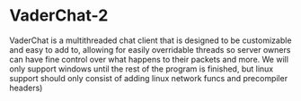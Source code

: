 # VaderChat-2
 
VaderChat is a multithreaded chat client that is designed to be customizable and easy to add to, allowing for easily overridable threads so server owners can have fine control over what happens to their packets and more. 
We will only support windows until the rest of the program is finished, but linux support should only consist of adding linux network funcs and precompiler headers)
